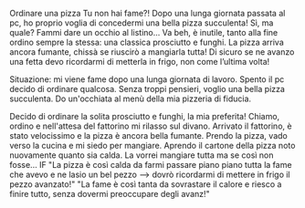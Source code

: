 Ordinare una pizza
Tu non hai fame?!
Dopo una lunga giornata passata al pc, ho proprio voglia di concedermi una bella pizza succulenta! Sì, ma quale? Fammi dare un occhio al listino… Va beh, è inutile, tanto alla fine ordino sempre la stessa: una classica prosciutto e funghi. La pizza arriva ancora fumante, chissà se riuscirò a mangiarla tutta!
Di sicuro se ne avanzo una fetta devo ricordarmi di metterla in frigo, non come l’ultima volta!

Situazione: mi viene fame dopo una lunga giornata di lavoro.
Spento il pc decido di ordinare qualcosa.
Senza troppi pensieri, voglio una bella pizza succulenta.
Do un'occhiata al menù della mia pizzeria di fiducia.
<!-- Prendo il listino della mia pizzeria di fiducia per dare un'occhiata ma è inutile... -->
Decido di ordinare la solita prosciutto e funghi, la mia preferita!
Chiamo, ordino e nell'attesa del fattorino mi rilasso sul divano.
Arrivato il fattorino, è stato velocissimo e la pizza è ancora bella fumante.
Prendo la pizza, vado verso la cucina e mi siedo per mangiare.
Aprendo il cartone della pizza noto nuovamente quanto sia calda.
La vorrei mangiare tutta ma se così non fosse...
IF
"La pizza è così calda da farmi passare piano piano tutta la fame che avevo e ne lasio un bel pezzo --> dovrò ricordarmi di mettere in frigo il pezzo avanzato!"
"La fame è così tanta da sovrastare il calore e riesco a finire tutto, senza dovermi preoccupare degli avanz!"
<!-- il finire o meno la pizza è dettato dalla fame e dal calore della pizza -->